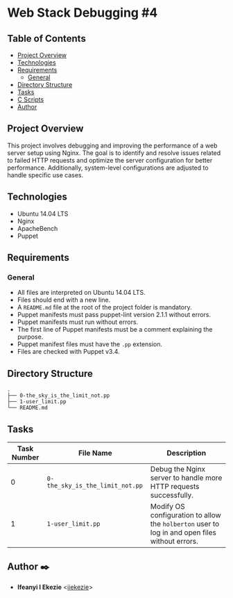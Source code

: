 # Web Stack Debugging #4

## Table of Contents
- [Project Overview](#project-overview)
- [Technologies](#technologies)
- [Requirements](#requirements)
  - [General](#general)
- [Directory Structure](#directory-structure)
- [Tasks](#tasks)
- [C Scripts](#c-scripts)
- [Author](#author)

## Project Overview
This project involves debugging and improving the performance of a web server setup using Nginx. The goal is to identify and resolve issues related to failed HTTP requests and optimize the server configuration for better performance. Additionally, system-level configurations are adjusted to handle specific use cases.

## Technologies
- Ubuntu 14.04 LTS
- Nginx
- ApacheBench
- Puppet

## Requirements

### General
- All files are interpreted on Ubuntu 14.04 LTS.
- Files should end with a new line.
- A `README.md` file at the root of the project folder is mandatory.
- Puppet manifests must pass puppet-lint version 2.1.1 without errors.
- Puppet manifests must run without errors.
- The first line of Puppet manifests must be a comment explaining the purpose.
- Puppet manifest files must have the `.pp` extension.
- Files are checked with Puppet v3.4.

## Directory Structure
```plaintext
.
├── 0-the_sky_is_the_limit_not.pp
├── 1-user_limit.pp
└── README.md
```

## Tasks

| Task Number | File Name                   | Description                                                                                   |
|-------------|-----------------------------|-----------------------------------------------------------------------------------------------|
| 0           | `0-the_sky_is_the_limit_not.pp` | Debug the Nginx server to handle more HTTP requests successfully.                              |
| 1           | `1-user_limit.pp`           | Modify OS configuration to allow the `holberton` user to log in and open files without errors. |



## Author :black_nib:
* **Ifeanyi I Ekezie** <[iiekezie](https://github.com/iiekezie)>
